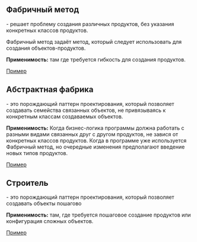 <h2>Фабричный метод</h2> - решает проблему создания различных продуктов, 
без указания конкретных классов продуктов.

Фабричный метод задаёт метод, который следует использовать для создания объектов-продуктов.

**Применимость:** там где требуется гибкость для создания продуктов.

<a href='https://github.com/isys35/hints/blob/master/patterns/codes/factory_method.py'>Пример</a>



<h2>Абстрактная фабрика</h2> - это порождающий паттерн проектирования, который позволяет создавать семейства связанных 
объектов, не привязываясь к конкретным классам создаваемых объектов.

**Применимость:** Когда бизнес-логика программы должна работать с разными видами связанных друг с другом продуктов, не завися от конкретных классов продуктов.
Когда в программе уже используется Фабричный метод, но очередные изменения предполагают введение новых типов продуктов.

<a href='https://github.com/isys35/hints/blob/master/patterns/codes/abstract_factory.py'>Пример</a>



<h2>Строитель</h2> - это порождающий паттерн проектирования, который позволяет создавать объекты пошагово

**Применимость:** там, где требуется пошаговое создание продуктов или конфигурация сложных объектов.

<a href='https://github.com/isys35/hints/blob/master/patterns/codes/builder.py'>Пример</a>